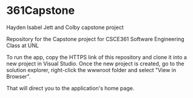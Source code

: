 # 361Capstone
Hayden Isabel Jett and Colby capstone project

Repository for the Capstone project for CSCE361 Software Engineering Class at UNL

To run the app, copy the HTTPS link of this repository and clone it into a new project in Visual Studio. Once the new project is created, go to the solution explorer, right-click the wwwroot folder and select "View in Browser".

That will direct you to the application's home page.
